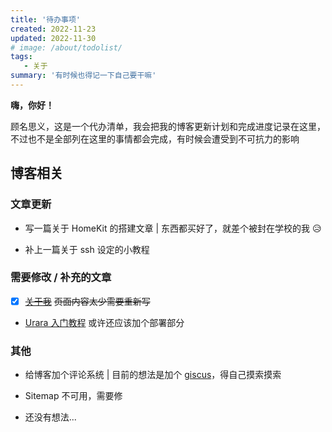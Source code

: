 ```yaml
---
title: '待办事项'
created: 2022-11-23
updated: 2022-11-30
# image: /about/todolist/
tags: 
   - 关于
summary: '有时候也得记一下自己要干嘛'
---
```


**嗨，你好！**

顾名思义，这是一个代办清单，我会把我的博客更新计划和完成进度记录在这里，不过也不是全部列在这里的事情都会完成，有时候会遭受到不可抗力的影响

## 博客相关

### 文章更新

- 写一篇关于 HomeKit 的搭建文章 | 东西都买好了，就差个被封在学校的我 😥

- 补上一篇关于 ssh 设定的小教程

### 需要修改 / 补充的文章

- [x] [~~关于我~~](/about) ~~页面内容太少需要重新写~~

- [Urara 入门教程](/post/urara-intro) 或许还应该加个部署部分

### 其他

- 给博客加个评论系统 | 目前的想法是加个 [giscus](https://giscus.app/zh-CN)，得自己摸索摸索

- Sitemap 不可用，需要修

- 还没有想法... 
